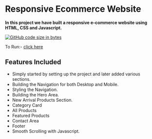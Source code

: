 # Responsive Ecommerce Website

**In this project we have built a responsive e-commerce website using HTML, CSS and Javascript.**

[![GitHub code size in bytes](https://img.shields.io/github/languages/code-size/Sranu2109/E-Commerce-Store-Front-End.svg?logo=git&style=social)](https://sranu2109.github.io/E-Commerce-Store-Front-End/)

To Run:- [click here](https://sranu2109.github.io/E-Commerce-Store-Front-End/)

## Features Included

+ Simply started by setting up the project and later added various sections.
+ Building the Navigation for both Desktop and Mobile.
+ Styling the Navigation.
+ Building the Hero Area.
+ New Arrival Products Section.
+ Category Card
+ All Products
+ Featured Products
+ Contact Area
+ Footer
+ Smooth Scrolling with Javascript.
